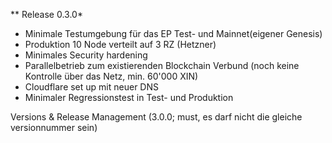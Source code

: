 ** Release 0.3.0*
- Minimale Testumgebung  für das EP  Test- und Mainnet(eigener Genesis)
- Produktion 10 Node verteilt auf 3 RZ (Hetzner)
- Minimales Security hardening 
- Parallelbetrieb zum existierenden Blockchain Verbund (noch keine Kontrolle über das Netz, min. 60'000 XIN)
- Cloudflare set up mit neuer DNS
- Minimaler Regressionstest in Test- und Produktion

Versions & Release Management (3.0.0; must, es darf nicht die gleiche versionnummer sein)